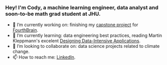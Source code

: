 ### Hey! I'm Cody, a machine learning engineer, data analyst and soon-to-be math grad student at JHU.

- 🔭 I’m currently working on: finishing my [capstone project](https://github.com/LaplaceCherub/glg-project) for [FourthBrain](https://fourthbrain.ai/).
- 🌱 I’m currently learning: data engineering best practices, reading Martin Kleppmann's excelent [Designing Data-Intensive Applications](https://www.oreilly.com/library/view/designing-data-intensive-applications/9781491903063/).
- 👯 I’m looking to collaborate on: data science projects related to climate change.
- 📫 How to reach me: [LinkedIn](https://www.linkedin.com/in/codymccormack/).
